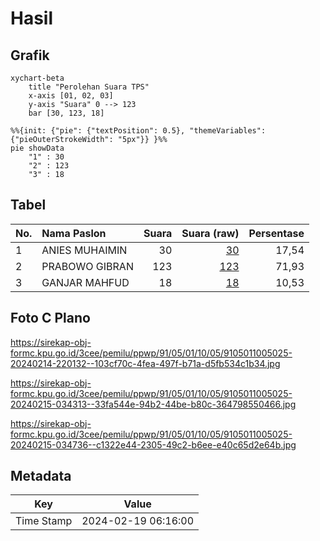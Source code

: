 # Hasil

## Grafik

```mermaid
xychart-beta
    title "Perolehan Suara TPS"
    x-axis [01, 02, 03]
    y-axis "Suara" 0 --> 123
    bar [30, 123, 18]
```

```mermaid
%%{init: {"pie": {"textPosition": 0.5}, "themeVariables": {"pieOuterStrokeWidth": "5px"}} }%%
pie showData
    "1" : 30
    "2" : 123
    "3" : 18
```

## Tabel

| No. | Nama Paslon    | Suara | Suara (raw) | Persentase |
|:--- |:-------------- | -----:| -----------:| ----------:|
| 1   | ANIES MUHAIMIN | 30    | [30][p-1]   | 17,54      |
| 2   | PRABOWO GIBRAN | 123   | [123][p-2]  | 71,93      |
| 3   | GANJAR MAHFUD  | 18    | [18][p-3]   | 10,53      |


[p-1]: https://github.com/gigit-pemilu/pemilu-2024-91-papua/blob/main/pilpres/hitung-suara/sub/91-papua/sub/05-kepulauan-yapen/sub/01-yapen-selatan/sub/1005-serui-kota/sub/025-tps/sub/paslon-1.txt
[p-2]: https://github.com/gigit-pemilu/pemilu-2024-91-papua/blob/main/pilpres/hitung-suara/sub/91-papua/sub/05-kepulauan-yapen/sub/01-yapen-selatan/sub/1005-serui-kota/sub/025-tps/sub/paslon-2.txt
[p-3]: https://github.com/gigit-pemilu/pemilu-2024-91-papua/blob/main/pilpres/hitung-suara/sub/91-papua/sub/05-kepulauan-yapen/sub/01-yapen-selatan/sub/1005-serui-kota/sub/025-tps/sub/paslon-3.txt

## Foto C Plano

https://sirekap-obj-formc.kpu.go.id/3cee/pemilu/ppwp/91/05/01/10/05/9105011005025-20240214-220132--103cf70c-4fea-497f-b71a-d5fb534c1b34.jpg

https://sirekap-obj-formc.kpu.go.id/3cee/pemilu/ppwp/91/05/01/10/05/9105011005025-20240215-034313--33fa544e-94b2-44be-b80c-364798550466.jpg

https://sirekap-obj-formc.kpu.go.id/3cee/pemilu/ppwp/91/05/01/10/05/9105011005025-20240215-034736--c1322e44-2305-49c2-b6ee-e40c65d2e64b.jpg


## Metadata

| Key        | Value               |
| ---------- | ------------------- |
| Time Stamp | 2024-02-19 06:16:00 |



